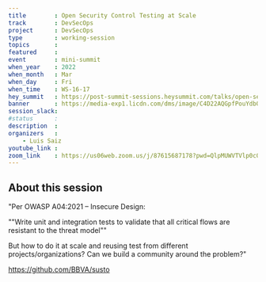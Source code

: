 ```yaml
---
title        : Open Security Control Testing at Scale
track        : DevSecOps
project      : DevSecOps
type         : working-session
topics       :
featured     :
event        : mini-summit
when_year    : 2022
when_month   : Mar
when_day     : Fri
when_time    : WS-16-17
hey_summit   : https://post-summit-sessions.heysummit.com/talks/open-security-control-testing-at-scale/
banner       : https://media-exp1.licdn.com/dms/image/C4D22AQGpfPouYdb0yA/feedshare-shrink_2048_1536/0/1645910486017?e=1648684800&v=beta&t=CXlJm04vdwJhBGu8gArtM4xEn4fmdBNFOnAryvqN9OU
session_slack:
#status      : 
description  :
organizers   :
    - Luis Saiz     
youtube_link : 
zoom_link    : https://us06web.zoom.us/j/87615687178?pwd=QlpMUWVTVlp0c0N0SXBuRlB1WE40UT09
---
```


## About this session

"Per OWASP A04:2021 – Insecure Design: 

""Write unit and integration tests to validate that all critical flows are resistant to the threat model""

But how to do it at scale and reusing test from different projects/organizations? Can we build a community around the problem?"

https://github.com/BBVA/susto 
